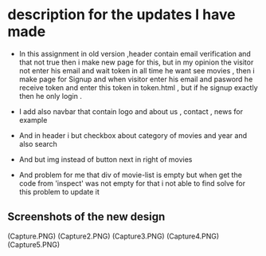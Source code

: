 # description for the updates I have made 
- In this assignment in old version ,header contain email verification and that not true then i make new page for this, but in my opinion the visitor not enter his email and wait token in all time he want see movies , then i make page for Signup and when visitor enter his email and pasword he receive token and enter this token in token.html , but if he signup exactly then he only login .

- I add also navbar that contain logo and about us , contact , news for example 
 
- And in header i but checkbox about category of movies and year and also search

- And but img instead of button next in right of movies 

- And problem for me that div of movie-list is empty but when get the code from 'inspect' was not empty for that i not able to find solve for this problem to update it 
  
##  Screenshots of the new design 

(Capture.PNG)
(Capture2.PNG)
(Capture3.PNG)
(Capture4.PNG)
(Capture5.PNG)